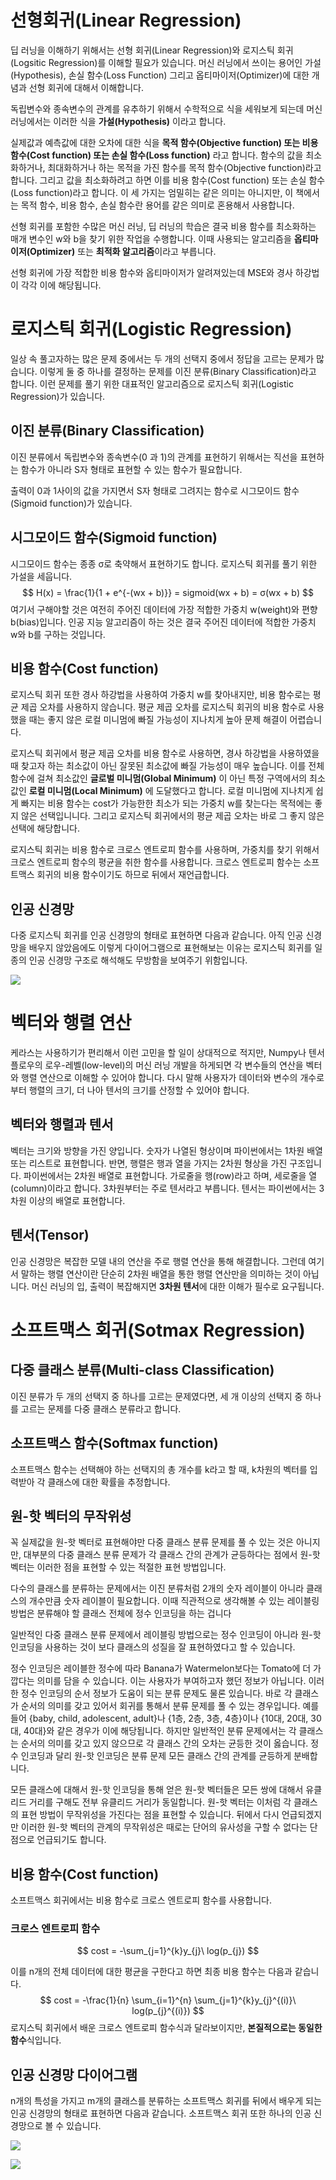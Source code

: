 # 선형회귀(Linear Regression)

딥 러닝을 이해하기 위해서는 선형 회귀(Linear Regression)와 로지스틱 회귀(Logsitic Regression)를 이해할 필요가 있습니다. 머신 러닝에서 쓰이는 용어인 가설(Hypothesis), 손실 함수(Loss Function) 그리고 옵티마이저(Optimizer)에 대한 개념과 선형 회귀에 대해서 이해합니다.

독립변수와 종속변수의 관계를 유추하기 위해서 수학적으로 식을 세워보게 되는데 머신 러닝에서는 이러한 식을 **가설(Hypothesis)** 이라고 합니다.

실제값과 예측값에 대한 오차에 대한 식을 **목적 함수(Objective function) 또는 비용 함수(Cost function) 또는 손실 함수(Loss function)** 라고 합니다. 함수의 값을 최소화하거나, 최대화하거나 하는 목적을 가진 함수를 목적 함수(Objective function)라고 합니다. 그리고 값을 최소화하려고 하면 이를 비용 함수(Cost function) 또는 손실 함수(Loss function)라고 합니다. 이 세 가지는 엄밀히는 같은 의미는 아니지만, 이 책에서는 목적 함수, 비용 함수, 손실 함수란 용어를 같은 의미로 혼용해서 사용합니다.

선형 회귀를 포함한 수많은 머신 러닝, 딥 러닝의 학습은 결국 비용 함수를 최소화하는 매개 변수인 w와 b을 찾기 위한 작업을 수행합니다. 이때 사용되는 알고리즘을 **옵티마이저(Optimizer)** 또는 **최적화 알고리즘**이라고 부릅니다.

선형 회귀에 가장 적합한 비용 함수와 옵티마이저가 알려져있는데 MSE와 경사 하강법이 각각 이에 해당됩니다.



# 로지스틱 회귀(Logistic Regression)

일상 속 풀고자하는 많은 문제 중에서는 두 개의 선택지 중에서 정답을 고르는 문제가 많습니다. 이렇게 둘 중 하나를 결정하는 문제를 이진 분류(Binary Classification)라고 합니다. 이런 문제를 풀기 위한 대표적인 알고리즘으로 로지스틱 회귀(Logistic Regression)가 있습니다.

## 이진 분류(Binary Classification)

이진 분류에서 독립변수와 종속변수(0 과 1)의 관계를 표현하기 위해서는 직선을 표현하는 함수가 아니라 S자 형태로 표현할 수 있는 함수가 필요합니다.

출력이 0과 1사이의 값을 가지면서 S자 형태로 그려지는 함수로 시그모이드 함수(Sigmoid function)가 있습니다.

## 시그모이드 함수(Sigmoid function)

시그모이드 함수는 종종 σ로 축약해서 표현하기도 합니다. 로지스틱 회귀를 풀기 위한 가설을 세웁니다.
$$
H(x) = \frac{1}{1 + e^{-(wx + b)}} = sigmoid(wx + b) = σ(wx + b)
$$
여기서 구해야할 것은 여전히 주어진 데이터에 가장 적합한 가중치 w(weight)와 편향 b(bias)입니다. 인공 지능 알고리즘이 하는 것은 결국 주어진 데이터에 적합한 가중치 w와 b를 구하는 것입니다.

## 비용 함수(Cost function)

로지스틱 회귀 또한 경사 하강법을 사용하여 가중치 w를 찾아내지만, 비용 함수로는 평균 제곱 오차를 사용하지 않습니다. 평균 제곱 오차를 로지스틱 회귀의 비용 함수로 사용했을 때는 좋지 않은 로컬 미니멈에 빠질 가능성이 지나치게 높아 문제 해결이 어렵습니다.

로지스틱 회귀에서 평균 제곱 오차를 비용 함수로 사용하면, 경사 하강법을 사용하였을때 찾고자 하는 최소값이 아닌 잘못된 최소값에 빠질 가능성이 매우 높습니다. 이를 전체 함수에 걸쳐 최소값인 **글로벌 미니멈(Global Minimum)** 이 아닌 특정 구역에서의 최소값인 **로컬 미니멈(Local Minimum)** 에 도달했다고 합니다. 로컬 미니멈에 지나치게 쉽게 빠지는 비용 함수는 cost가 가능한한 최소가 되는 가중치 w를 찾는다는 목적에는 좋지 않은 선택입니니다. 그리고 로지스틱 회귀에서의 평균 제곱 오차는 바로 그 좋지 않은 선택에 해당합니다.

로지스틱 회귀는 비용 함수로 크로스 엔트로피 함수를 사용하며, 가중치를 찾기 위해서 크로스 엔트로피 함수의 평균을 취한 함수를 사용합니다. 크로스 엔트로피 함수는 소프트맥스 회귀의 비용 함수이기도 하므로 뒤에서 재언급합니다.

## 인공 신경망

다중 로지스틱 회귀를 인공 신경망의 형태로 표현하면 다음과 같습니다. 아직 인공 신경망을 배우지 않았음에도 이렇게 다이어그램으로 표현해보는 이유는 로지스틱 회귀를 일종의 인공 신경망 구조로 해석해도 무방함을 보여주기 위함입니다.

![](https://wikidocs.net/images/page/35821/perceptron.JPG)



# 벡터와 행렬 연산

케라스는 사용하기가 편리해서 이런 고민을 할 일이 상대적으로 적지만, Numpy나 텐서플로우의 로우-레벨(low-level)의 머신 러닝 개발을 하게되면 각 변수들의 연산을 벡터와 행렬 연산으로 이해할 수 있어야 합니다. 다시 말해 사용자가 데이터와 변수의 개수로부터 행렬의 크기, 더 나아 텐서의 크기를 산정할 수 있어야 합니다.

## 벡터와 행렬과 텐서

벡터는 크기와 방향을 가진 양입니다. 숫자가 나열된 형상이며 파이썬에서는 1차원 배열 또는 리스트로 표현합니다. 반면, 행렬은 행과 열을 가지는 2차원 형상을 가진 구조입니다. 파이썬에서는 2차원 배열로 표현합니다. 가로줄을 행(row)라고 하며, 세로줄을 열(column)이라고 합니다. 3차원부터는 주로 텐서라고 부릅니다. 텐서는 파이썬에서는 3차원 이상의 배열로 표현합니다.

## 텐서(Tensor)

인공 신경망은 복잡한 모델 내의 연산을 주로 행렬 연산을 통해 해결합니다. 그런데 여기서 말하는 행렬 연산이란 단순히 2차원 배열을 통한 행렬 연산만을 의미하는 것이 아닙니다. 머신 러닝의 입, 출력이 복잡해지면 **3차원 텐서**에 대한 이해가 필수로 요구됩니다.



# 소프트맥스 회귀(Sotmax Regression)

## 다중 클래스 분류(Multi-class Classification)

이진 분류가 두 개의 선택지 중 하나를 고르는 문제였다면, 세 개 이상의 선택지 중 하나를 고르는 문제를 다중 클래스 분류라고 합니다.

## 소프트맥스 함수(Softmax function)

소프트맥스 함수는 선택해야 하는 선택지의 총 개수를 k라고 할 때, k차원의 벡터를 입력받아 각 클래스에 대한 확률을 추정합니다.

## 원-핫 벡터의 무작위성

꼭 실제값을 원-핫 벡터로 표현해야만 다중 클래스 분류 문제를 풀 수 있는 것은 아니지만, 대부분의 다중 클래스 분류 문제가 각 클래스 간의 관계가 균등하다는 점에서 원-핫 벡터는 이러한 점을 표현할 수 있는 적절한 표현 방법입니다.

다수의 클래스를 분류하는 문제에서는 이진 분류처럼 2개의 숫자 레이블이 아니라 클래스의 개수만큼 숫자 레이블이 필요합니다. 이때 직관적으로 생각해볼 수 있는 레이블링 방법은 분류해야 할 클래스 전체에 정수 인코딩을 하는 겁니다

일반적인 다중 클래스 분류 문제에서 레이블링 방법으로는 정수 인코딩이 아니라 원-핫 인코딩을 사용하는 것이 보다 클래스의 성질을 잘 표현하였다고 할 수 있습니다.

정수 인코딩은 레이블한 정수에 따라 Banana가 Watermelon보다는 Tomato에 더 가깝다는 의미를 담을 수 있습니다. 이는 사용자가 부여하고자 했던 정보가 아닙니다. 이러한 정수 인코딩의 순서 정보가 도움이 되는 분류 문제도 물론 있습니다. 바로 각 클래스가 순서의 의미를 갖고 있어서 회귀를 통해서 분류 문제를 풀 수 있는 경우입니다. 예를 들어 {baby, child, adolescent, adult}나 {1층, 2층, 3층, 4층}이나 {10대, 20대, 30대, 40대}와 같은 경우가 이에 해당됩니다. 하지만 일반적인 분류 문제에서는 각 클래스는 순서의 의미를 갖고 있지 않으므로 각 클래스 간의 오차는 균등한 것이 옳습니다. 정수 인코딩과 달리 원-핫 인코딩은 분류 문제 모든 클래스 간의 관계를 균등하게 분배합니다.

모든 클래스에 대해서 원-핫 인코딩을 통해 얻은 원-핫 벡터들은 모든 쌍에 대해서 유클리드 거리를 구해도 전부 유클리드 거리가 동일합니다. 원-핫 벡터는 이처럼 각 클래스의 표현 방법이 무작위성을 가진다는 점을 표현할 수 있습니다. 뒤에서 다시 언급되겠지만 이러한 원-핫 벡터의 관계의 무작위성은 때로는 단어의 유사성을 구할 수 없다는 단점으로 언급되기도 합니다.

## 비용 함수(Cost function)

소프트맥스 회귀에서는 비용 함수로 크로스 엔트로피 함수를 사용합니다.

### 크로스 엔트로피 함수

$$
cost = -\sum_{j=1}^{k}y_{j}\ log(p_{j})
$$

이를 n개의 전체 데이터에 대한 평균을 구한다고 하면 최종 비용 함수는 다음과 같습니다.
$$
cost = -\frac{1}{n} \sum_{i=1}^{n} \sum_{j=1}^{k}y_{j}^{(i)}\ log(p_{j}^{(i)})
$$
로지스틱 회귀에서 배운 크로스 엔트로피 함수식과 달라보이지만, **본질적으로는 동일한 함수**식입니다.

## 인공 신경망 다이어그램

n개의 특성을 가지고 m개의 클래스를 분류하는 소프트맥스 회귀를 뒤에서 배우게 되는 인공 신경망의 형태로 표현하면 다음과 같습니다. 소프트맥스 회귀 또한 하나의 인공 신경망으로 볼 수 있습니다.

![](https://wikidocs.net/images/page/35476/softmax_regression_nn.PNG)

![](https://wikidocs.net/images/page/35476/softmax6_final.PNG)
